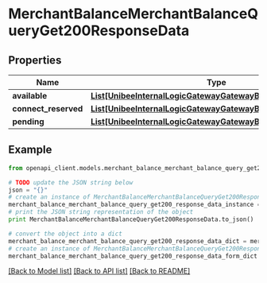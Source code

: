 # MerchantBalanceMerchantBalanceQueryGet200ResponseData


## Properties

Name | Type | Description | Notes
------------ | ------------- | ------------- | -------------
**available** | [**List[UnibeeInternalLogicGatewayGatewayBeanGatewayBalance]**](UnibeeInternalLogicGatewayGatewayBeanGatewayBalance.md) |  | [optional] 
**connect_reserved** | [**List[UnibeeInternalLogicGatewayGatewayBeanGatewayBalance]**](UnibeeInternalLogicGatewayGatewayBeanGatewayBalance.md) |  | [optional] 
**pending** | [**List[UnibeeInternalLogicGatewayGatewayBeanGatewayBalance]**](UnibeeInternalLogicGatewayGatewayBeanGatewayBalance.md) |  | [optional] 

## Example

```python
from openapi_client.models.merchant_balance_merchant_balance_query_get200_response_data import MerchantBalanceMerchantBalanceQueryGet200ResponseData

# TODO update the JSON string below
json = "{}"
# create an instance of MerchantBalanceMerchantBalanceQueryGet200ResponseData from a JSON string
merchant_balance_merchant_balance_query_get200_response_data_instance = MerchantBalanceMerchantBalanceQueryGet200ResponseData.from_json(json)
# print the JSON string representation of the object
print MerchantBalanceMerchantBalanceQueryGet200ResponseData.to_json()

# convert the object into a dict
merchant_balance_merchant_balance_query_get200_response_data_dict = merchant_balance_merchant_balance_query_get200_response_data_instance.to_dict()
# create an instance of MerchantBalanceMerchantBalanceQueryGet200ResponseData from a dict
merchant_balance_merchant_balance_query_get200_response_data_form_dict = merchant_balance_merchant_balance_query_get200_response_data.from_dict(merchant_balance_merchant_balance_query_get200_response_data_dict)
```
[[Back to Model list]](../README.md#documentation-for-models) [[Back to API list]](../README.md#documentation-for-api-endpoints) [[Back to README]](../README.md)


